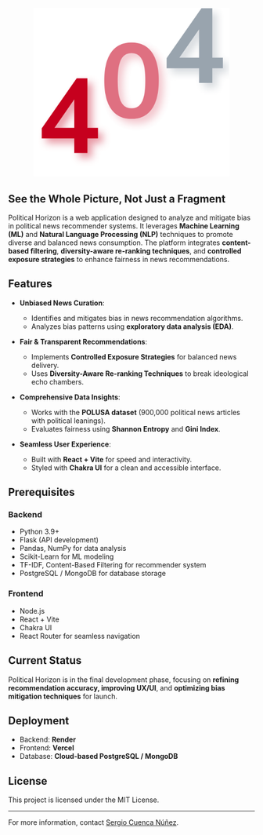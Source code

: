 
<p align="center">
  <img src="frontend/src/assets/404.png" alt="Logo" width="400">
</p>

## See the Whole Picture, Not Just a Fragment

Political Horizon is a web application designed to analyze and mitigate bias in political news recommender systems. It leverages **Machine Learning (ML)** and **Natural Language Processing (NLP)** techniques to promote diverse and balanced news consumption. The platform integrates **content-based filtering**, **diversity-aware re-ranking techniques**, and **controlled exposure strategies** to enhance fairness in news recommendations.

## Features

- **Unbiased News Curation**:
  - Identifies and mitigates bias in news recommendation algorithms.
  - Analyzes bias patterns using **exploratory data analysis (EDA)**.

- **Fair & Transparent Recommendations**:
  - Implements **Controlled Exposure Strategies** for balanced news delivery.
  - Uses **Diversity-Aware Re-ranking Techniques** to break ideological echo chambers.

- **Comprehensive Data Insights**:
  - Works with the **POLUSA dataset** (900,000 political news articles with political leanings).
  - Evaluates fairness using **Shannon Entropy** and **Gini Index**.

- **Seamless User Experience**:
  - Built with **React + Vite** for speed and interactivity.
  - Styled with **Chakra UI** for a clean and accessible interface.

## Prerequisites

### **Backend**
- Python 3.9+
- Flask (API development)
- Pandas, NumPy for data analysis
- Scikit-Learn for ML modeling
- TF-IDF, Content-Based Filtering for recommender system
- PostgreSQL / MongoDB for database storage

### **Frontend**
- Node.js
- React + Vite
- Chakra UI
- React Router for seamless navigation

## Current Status

Political Horizon is in the final development phase, focusing on **refining recommendation accuracy, improving UX/UI**, and **optimizing bias mitigation techniques** for launch.

## Deployment

- Backend: **Render**
- Frontend: **Vercel**
- Database: **Cloud-based PostgreSQL / MongoDB**

## License

This project is licensed under the MIT License.

---

For more information, contact [Sergio Cuenca Núñez](https://www.linkedin.com/in/sergio-cuenca-n%C3%BA%C3%B1ez-b8a391223/).
